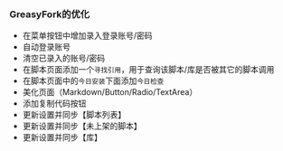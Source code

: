 ### GreasyFork的优化

* 在菜单按钮中增加录入登录账号/密码
* 自动登录账号
* 清空已录入的账号/密码
* 在脚本页面添加一个`寻找引用`，用于查询该脚本/库是否被其它的脚本调用
* 在脚本页面中的`今日安装`下面添加`今日检查`
* 美化页面（Markdown/Button/Radio/TextArea）
* 添加复制代码按钮
* 更新设置并同步【脚本列表】
* 更新设置并同步【未上架的脚本】
* 更新设置并同步【库】
